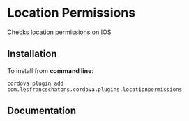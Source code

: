 Location Permissions
==================

Checks location permissions on IOS

Installation
------------

To install from **command line**:

    cordova plugin add com.lesfrancschatons.cordova.plugins.locationpermissions


Documentation
-------------


